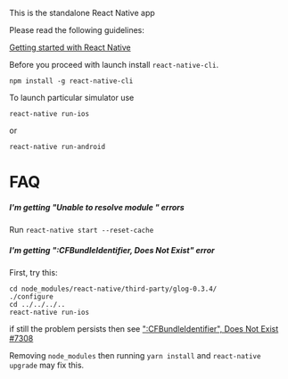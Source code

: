 This is the standalone React Native app

Please read the following guidelines:

[Getting started with React Native](https://facebook.github.io/react-native/docs/getting-started.html)

Before you proceed with launch install `react-native-cli`.

```
npm install -g react-native-cli
```

To launch particular simulator use

```react-native run-ios```

or

```react-native run-android```

# FAQ

##### I'm getting "Unable to resolve module " errors
Run `react-native start --reset-cache`

##### I'm getting ":CFBundleIdentifier, Does Not Exist" error
First, try this:
```
cd node_modules/react-native/third-party/glog-0.3.4/
./configure
cd ../../../..
react-native run-ios
```
if still the problem persists then see [":CFBundleIdentifier", Does Not Exist #7308](https://github.com/facebook/react-native/issues/7308)

Removing `node_modules` then running `yarn install` and `react-native upgrade` may fix this.
